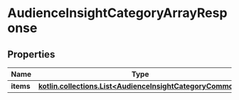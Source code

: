 
# AudienceInsightCategoryArrayResponse

## Properties
Name | Type | Description | Notes
------------ | ------------- | ------------- | -------------
**items** | [**kotlin.collections.List&lt;AudienceInsightCategoryCommon&gt;**](AudienceInsightCategoryCommon.md) |  |  [optional]



